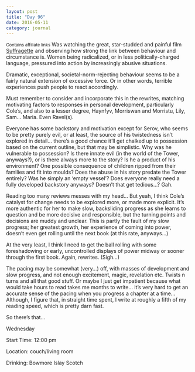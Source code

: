 ```yaml
---
layout: post
title: "Day 96"
date: 2016-05-11
category: journal
---
```

<small>Contains affiliate links</small>
Was watching the great, star-studded and painful film <a  href="http://www.amazon.ca/gp/product/B017N5I2KO/ref=as_li_tf_tl?ie=UTF8&camp=15121&creative=330641&creativeASIN=B017N5I2KO&linkCode=as2&tag=kaie06-20">Suffragette</a><img src="http://ir-ca.amazon-adsystem.com/e/ir?t=kaie06-20&l=as2&o=15&a=B017N5I2KO" width="1" height="1" border="0" alt="" style="border:none !important; margin:0px !important;" /> and observing how strong the link between behaviour and circumstance is. Women being radicalized, or in less politically-charged language, pressured into action by increasingly abusive situations. 

Dramatic, exceptional, societal-norm-rejecting behaviour seems to be a fairly natural extension of excessive force. Or in other words, terrible experiences push people to react accordingly. 

Must remember to consider and incorporate this in the rewrites, matching motivating factors to responses in personal development, particularly Cole’s, and also to a lesser degree, Haynfyv, Morriswan and Morristu, Lily, Sam… Maria. Even Ravel(s). 

Everyone has some backstory and motivation except for Serov, who seems to be pretty purely evil, or at least, the source of his twistedness isn’t explored in detail… there’s a good chance it’ll get chalked up to possession based on the current outline, but that may be simplistic. Why was he vulnerable to possession? Is there innate evil (in the world of the Tower, anyways?), or is there always more to the story? Is he a product of his environment? One possible consequence of children ripped from their families and fit into moulds? Does the abuse in his story predate the Tower entirely? Was he simply an ‘empty vessel’? Does everyone really need a fully developed backstory anyways? Doesn’t that get tedious…? Gah. 

Reading too many reviews messes with my head… But yeah, I think Cole’s catalyst for change needs to be explored more, or made more explicit. It’s more authentic for her to make slow, backsliding progress as she learns to question and be more decisive and responsible, but the turning points and decisions are muddy and unclear. This is partly the fault of my slow progress; her greatest growth, her experience of coming into power, doesn’t even get rolling until the next book (at this rate, anyways…) 

At the very least, I think I need to get the ball rolling with some foreshadowing or early, uncontrolled displays of power midway or sooner through the first book. Again, rewrites. (Sigh…) 

The pacing may be somewhat (very…) off, with masses of development and slow progress, and not enough excitement, magic, revelation etc. Twists n turns and all that good stuff. Or maybe I just get impatient because what would take hours to read takes me months to write… it’s very hard to get an accurate sense of the pacing when you progress a chapter at a time… Although, I figure that, in straight time spent, I write at roughly a fifth of my reading speed, which is pretty darn fast. 

So there’s that… 



Wednesday

Start Time: 12:00 pm

Location: couch/living room

Drinking: Bowmore Islay Scotch

